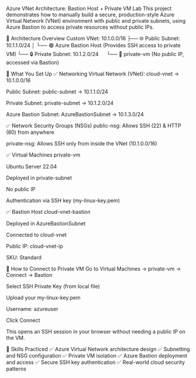 Azure VNet Architecture: Bastion Host + Private VM Lab
This project demonstrates how to manually build a secure, production-style Azure Virtual Network (VNet) environment with public and private subnets, using Azure Bastion to access private resources without public IPs.

📐 Architecture Overview
Custom VNet: 10.1.0.0/16
├── 🌐 Public Subnet: 10.1.1.0/24
│ └── 🟢 Azure Bastion Host (Provides SSH access to private VM)
└── 🔒 Private Subnet: 10.1.2.0/24
  └── 🔵 private-vm (No public IP, accessed via Bastion)

🔧 What You Set Up
✅ Networking
Virtual Network (VNet): cloud-vnet → 10.1.0.0/16

Public Subnet: public-subnet → 10.1.1.0/24

Private Subnet: private-subnet → 10.1.2.0/24

Azure Bastion Subnet: AzureBastionSubnet → 10.1.3.0/24

✅ Network Security Groups (NSGs)
public-nsg: Allows SSH (22) & HTTP (80) from anywhere

private-nsg: Allows SSH only from inside the VNet (10.1.0.0/16)

✅ Virtual Machines
private-vm

Ubuntu Server 22.04

Deployed in private-subnet

No public IP

Authentication via SSH key (my-linux-key.pem)

✅ Bastion Host
cloud-vnet-bastion

Deployed in AzureBastionSubnet

Connected to cloud-vnet

Public IP: cloud-vnet-ip

SKU: Standard

🔐 How to Connect to Private VM
Go to Virtual Machines → private-vm → Connect → Bastion

Select SSH Private Key (from local file)

Upload your my-linux-key.pem

Username: azureuser

Click Connect

This opens an SSH session in your browser without needing a public IP on the VM.

🧠 Skills Practiced
✅ Azure Virtual Network architecture design
✅ Subnetting and NSG configuration
✅ Private VM isolation
✅ Azure Bastion deployment and access
✅ Secure SSH key authentication
✅ Real-world cloud security patterns
